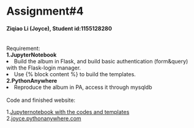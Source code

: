 # Assignment#4
<h4> Ziqiao Li (Joyce), Student id:1155128280</h4>
<br>Requirement:
<br><b>1.JupyterNotebook </b>
<br><li>Build the album in Flask, and build basic authentication (form&query) with the Flask-login manager.
<br><li>Use {% block content %} to build the templates.
<br><b>2.PythonAnywhere </b>
<br><li>Reproduce the album in PA, access it through mysqldb
<br><br>Code and finished website:

1.<a href="https://github.com/Joyce630/com5940/tree/master/assignment%234/test%20basic%20auth" target="_blank">Jupyternotebook with the codes and templates</a>
<br>2.<a href="http://joyce.pythonanywhere.com/" target="_blank">joyce.pythonanywhere.com</a>


